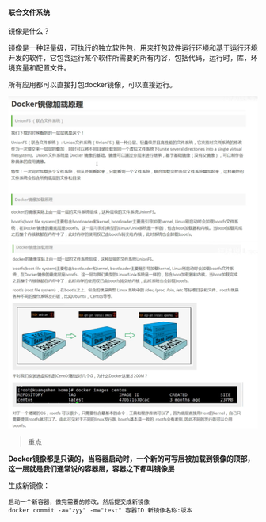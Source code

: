 #### 联合文件系统

镜像是什么？

镜像是一种轻量级，可执行的独立软件包，用来打包软件运行环境和基于运行环境开发的软件，它包含运行某个软件所需要的所有内容，包括代码，运行时，库，环境变量和配置文件。

所有应用都可以直接打包docker镜像，可以直接运行。

![docker](../pic/docker/docker5.png)
![docker](../pic/docker/docker4.png)

> 重点

**Docker镜像都是只读的，当容器启动时，一个新的可写层被加载到镜像的顶部，这一层就是我们通常说的容器层，容器之下都叫镜像层**

生成新镜像：

```
启动一个新容器，做完需要的修改，然后提交成新镜像
docker commit -a="zyy" -m="test" 容器ID 新镜像名称:版本
```
